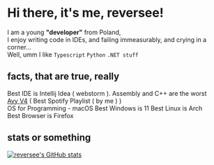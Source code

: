 
Hi there, it's me, reversee! 
===========================
 
I am a young **"developer"** from Poland,  
I enjoy writing code in IDEs, and failing immeasurably, and crying in a corner...   
Well, umm I like `Typescript` `Python` `.NET stuff` 

## facts, that are true, really
Best IDE is Intellij Idea ( webstorm ).
Assembly and C++ are the worst  
[Ayy V4](https://open.spotify.com/playlist/74s3hIC9cZ8YlfEUw80Xom?si=ddd0f172efac40e4) ( Best Spotify Playlist ( by me ) )  
OS for Programming - macOS 
Best Windows is 11
Best Linux is Arch  
Best Browser is Firefox  

## stats or something
[![reversee's GitHub stats](https://github-readme-stats.vercel.app/api?username=reversee-dev)](https://github.com/anuraghazra/github-readme-stats)

